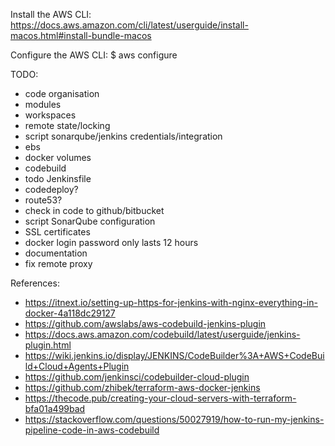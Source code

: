 
Install the AWS CLI:
https://docs.aws.amazon.com/cli/latest/userguide/install-macos.html#install-bundle-macos

Configure the AWS CLI:
$ aws configure




TODO:
* code organisation
* modules
* workspaces
* remote state/locking
* script sonarqube/jenkins credentials/integration
* ebs
* docker volumes
* codebuild
* todo Jenkinsfile
* codedeploy?
* route53?
* check in code to github/bitbucket
* script SonarQube configuration
* SSL certificates
* docker login password only lasts 12 hours
* documentation
* fix remote proxy



References:

* https://itnext.io/setting-up-https-for-jenkins-with-nginx-everything-in-docker-4a118dc29127
* https://github.com/awslabs/aws-codebuild-jenkins-plugin
* https://docs.aws.amazon.com/codebuild/latest/userguide/jenkins-plugin.html
* https://wiki.jenkins.io/display/JENKINS/CodeBuilder%3A+AWS+CodeBuild+Cloud+Agents+Plugin
* https://github.com/jenkinsci/codebuilder-cloud-plugin
* https://github.com/zhibek/terraform-aws-docker-jenkins
* https://thecode.pub/creating-your-cloud-servers-with-terraform-bfa01a499bad
* https://stackoverflow.com/questions/50027919/how-to-run-my-jenkins-pipeline-code-in-aws-codebuild
